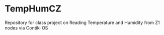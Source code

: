 # TempHumCZ
Repository for class project on Reading Temperature and Humidity from Z1 nodes via Contiki OS
